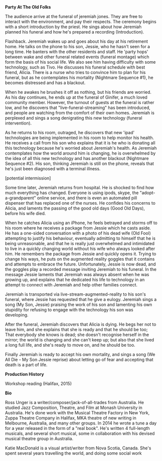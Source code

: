 **Party At The Old Folks**

The audience arrive at the funeral of jeremiah jones. They are free to
interact with the environment, and pay their respects. The ceremony
begins with a short introduction by the priest. He sings about how
Jeremiah planned his funeral and how he's prepared a recording
(Introduction).

Flashback. Jeremiah wakes up and goes about his day at his retirement
home. He talks on the phone to his son, Jessie, who he hasn't seen for a
long time. He banters with the other residents and staff. He 'party
hops' between wake and other funeral related events (funeral montage)
which form the basis of his social life. We also see him having
difficulty with some technology, such as Tivo. He discusses his funeral
schedule with best friend, Alicia. There is a nurse who tries to
convince him to plan for his funeral, but as he contemplates his
mortality (Nightmare Sequence #1), he becomes distressed and has a
blackout.

When he awakes he brushes it off as nothing, but his friends are
worried. As his day continues, he ends up at the funeral of Ginifer, a
much loved community member. However, the turnout of guests at the
funeral is rather low, and he discovers that "live-funeral-streaming"
has been introduced, and people are watching from the comfort of their
own homes. Jeremiah is perplexed and sings a song denigrating this new
technology (funeral intervention).

As he returns to his room, outraged, he discovers that new 'ipad'
technologies are being implemented in his room to help monitor his
health. He receives a call from his son who explains that it is he who
is donating all this technology because he's worried about Jeremiah's
health. As Jeremiah contemplates how the world around him is changing,
he is overwhelmed by the idea of all this new technology and has another
blackout (Nightmare Sequence #2). His son, thinking Jeremiah is still on
the phone, reveals that he's just been diagnosed with a terminal
illness.

\[potential intermission\]

Some time later, Jeremiah returns from hospital. He is shocked to find
how much everything has changed. Everyone is using ipods, skype, the
"adopt-a-grandparent" online service, and there is even an automated
pill dispenser that has replaced one of the nurses. He confides his
concerns to Alicia, and laments the passing of the good old days (Good
Old Days), before his wife died.

When he catches Alicia using an iPhone, he feels betrayed and storms off
to his room where he receives a package from Jessie which he casts
aside. He has a one-sided conversation with a photo of his dead wife
(Old Fool) attempting to justify his behaviour, eventually admitting to
himself that he is being unreasonable, and that he is really just
overwhelmed and intimidated to live in a quickly changing world without
his wife who always looked after him. He remembers the package from
Jessie and quickly opens it. Trying to change his ways, he puts on the
augmented reality goggles that it contains and attempts to embrace the
future. Unfortunately, Jessie is now dead, and the goggles play a
recorded message inviting Jeremiah to his funeral. In the message Jessie
laments that Jeremiah was always absent when he was growing up, and
explains that he dedicated his life to technology in an attempt to
connect with Jeremiah and help other families connect.

Jeremiah is transported via live-stream-augmented-reality to his son's
funeral, where Jessie has requested that he give a eulogy. Jeremiah
sings a song (My Son, Jessie) praising the work of his son and lamenting
his own stupidity for refusing to engage with the technology his son was
developing.

After the funeral, Jeremiah discovers that Alicia is dying. He begs her
not to leave him, and she explains that she is ready and that he should
be too; That everybody she knows is dead; she doesn't recognise herself
in the mirror; the world is changing and she can't keep up; but also
that she lived a long full life, and she's ready to move on, and he
should be too.

Finally Jeremiah is ready to accept his own mortality, and sings a song
(We All Die - My Son Jessie reprise) about letting go of fear and
accepting that death is a part of life.

**Production History**

Workshop reading (Halifax, 2015)

**Bio**

Ross Unger is a writer/composer/jack-of-all-trades from Australia. He
studied Jazz Composition, Theatre, and Film at Monash University in
Australia. He's done work with the Musical Theatre Factory in New York,
Zuppa Theatre Company in Halifax, MKA theatre of new writing in
Melbourne, Australia, and many other groups. In 2014 he wrote a tune a
day for a year released in the form of a "real book". He's written 4
full-length musicals, and several short musical, some in collaboration
with his devised musical theatre group in Australia.

Katie MacDonald is a visual artist/writer from Nova Scotia, Canada.
She's spent several years travelling the world, and doing some social
work
